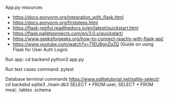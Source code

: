 App.py resources 
- https://docs.ponyorm.org/integration_with_flask.html
- https://docs.ponyorm.org/firststeps.html
- https://flask-restful.readthedocs.io/en/latest/quickstart.html
- https://flask.palletsprojects.com/en/3.0.x/quickstart/
- https://www.geeksforgeeks.org/how-to-connect-reactjs-with-flask-api/
- https://www.youtube.com/watch?v=71EU8gnZqZQ  (Guide on using Flask for User Auth Login)

Run app: 
cd backend
python3 app.py

Run test cases command: 
pytest 

Database terminal commands https://www.sqlitetutorial.net/sqlite-select/:
cd backebd
sqlite3 ./main.db3
SELECT * FROM user;
SELECT * FROM meal;
.tables
.schema